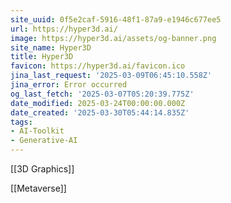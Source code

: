 ```yaml
---
site_uuid: 0f5e2caf-5916-48f1-87a9-e1946c677ee5
url: https://hyper3d.ai/
image: https://hyper3d.ai/assets/og-banner.png
site_name: Hyper3D
title: Hyper3D
favicon: https://hyper3d.ai/favicon.ico
jina_last_request: '2025-03-09T06:45:10.558Z'
jina_error: Error occurred
og_last_fetch: '2025-03-07T05:20:39.775Z'
date_modified: 2025-03-24T00:00:00.000Z
date_created: '2025-03-30T05:44:14.835Z'
tags:
- AI-Toolkit
- Generative-AI
---
```









[[3D Graphics]]

[[Metaverse]]

